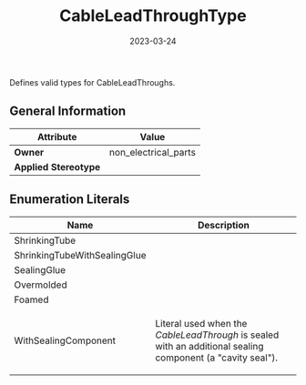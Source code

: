 ﻿---
title: CableLeadThroughType
toc: false
type: specs
date: "2023-03-24"
draft: false
specification: VEC
version: 2.0.2
documentType: "Recommendation"
elementType: Class
classes:
  - CableLeadThroughType
menu_name: vec-2.0.2
---
<p> Defines valid types for CableLeadThroughs.      </p>

## General Information

| Attribute               | Value |
|-------------------------|-------|
| **Owner**               | non_electrical_parts |
| **Applied Stereotype**  |   |

## Enumeration Literals
| Name          | **Description** |
|---------------|-----------------|
| ShrinkingTube |  |
| ShrinkingTubeWithSealingGlue |  |
| SealingGlue |  |
| Overmolded |  |
| Foamed |  |
| WithSealingComponent | <p> Literal used when the <i>CableLeadThrough</i> is sealed with an additional sealing component (a &quot;cavity seal&quot;).      </p> |
